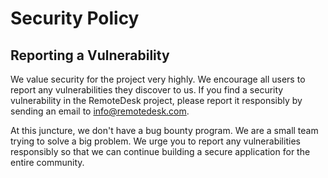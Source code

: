 # Security Policy

## Reporting a Vulnerability

We value security for the project very highly. We encourage all users to report any vulnerabilities they discover to us.
If you find a security vulnerability in the RemoteDesk project, please report it responsibly by sending an email to info@remotedesk.com.

At this juncture, we don't have a bug bounty program. We are a small team trying to solve a big problem. We urge you to report any vulnerabilities responsibly
so that we can continue building a secure application for the entire community.
